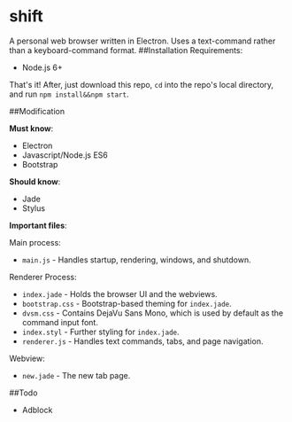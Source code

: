 # shift
A personal web browser written in Electron. Uses a text-command rather than a keyboard-command format.
##Installation
Requirements:

- Node.js 6+

That's it! After, just download this repo, `cd` into the repo's local directory, and run `npm install&&npm start`.

##Modification

**Must know**:

- Electron
- Javascript/Node.js ES6
- Bootstrap

**Should know**:

- Jade
- Stylus

**Important files**:

Main process:

- `main.js` - Handles startup, rendering, windows, and shutdown.

Renderer Process:

- `index.jade` - Holds the browser UI and the webviews.
- `bootstrap.css` - Bootstrap-based theming for `index.jade`.
- `dvsm.css` - Contains DejaVu Sans Mono, which is used by default as the command input font.
- `index.styl` - Further styling for `index.jade`.
- `renderer.js` - Handles text commands, tabs, and page navigation.

Webview:

- `new.jade` - The new tab page.

##Todo
- Adblock

